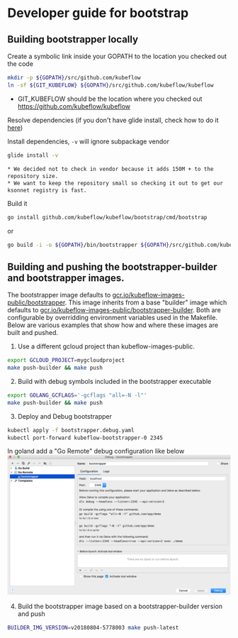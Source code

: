 # Developer guide for bootstrap

## Building bootstrapper locally

Create a symbolic link inside your GOPATH to the location you checked out the code

```sh
mkdir -p ${GOPATH}/src/github.com/kubeflow
ln -sf ${GIT_KUBEFLOW} ${GOPATH}/src/github.com/kubeflow/kubeflow
```

* GIT_KUBEFLOW should be the location where you checked out https://github.com/kubeflow/kubeflow

Resolve dependencies (if you don't have glide install, check how to do it [here](https://github.com/Masterminds/glide/blob/master/README.md#install))

Install dependencies, `-v` will ignore subpackage vendor

```sh
glide install -v
```

	* We decided not to check in vendor because it adds 150M + to the repository size.
	* We want to keep the repository small so checking it out to get our ksonnet registry is fast.

Build it

```sh
go install github.com/kubeflow/kubeflow/bootstrap/cmd/bootstrap
```

or

```sh
go build -i -o ${GOPATH}/bin/bootstrapper ${GOPATH}/src/github.com/kubeflow/kubeflow/bootstrap/cmd/bootstrap/main.go
```

## Building and pushing the bootstrapper-builder and bootstrapper images.  

The bootstrapper image defaults to [gcr.io/kubeflow-images-public/bootstrapper](https://gcr.io/kubeflow-images-public/bootstrapper). 
This image inherits from a base "builder" image which defaults to 
[gcr.io/kubeflow-images-public/bootstrapper-builder](https://gcr.io/kubeflow-images-public/bootstrapper-builder). 
Both are configurable by overridding environment variables used in the Makefile. Below are various examples that 
show how and where these images are built and pushed.

1. Use a different gcloud project than kubeflow-images-public. 
```sh
export GCLOUD_PROJECT=mygcloudproject 
make push-builder && make push
```

2. Build with debug symbols included in the bootstrapper executable 
```sh
export GOLANG_GCFLAGS='-gcflags "all=-N -l"'
make push-builder && make push
```

3. Deploy and Debug bootstrapper 
```sh
kubectl apply -f bootstrapper.debug.yaml
kubectl port-forward kubeflow-bootstrapper-0 2345
```
In goland add a "Go Remote" debug configuration like below
![bootstrapper](./bootstrapper.png)

4. Build the bootstrapper image based on a bootstrapper-builder version and push 
```sh
BUILDER_IMG_VERSION=v20180804-5778003 make push-latest
```

